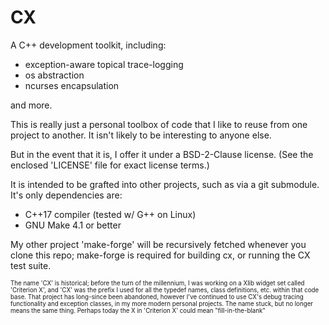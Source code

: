 
CX
========
A C++ development toolkit, including:

* exception-aware topical trace-logging
* os abstraction
* ncurses encapsulation

and more.

This is really just a personal toolbox of code that I like to reuse
from one project to another.  It isn't likely to be interesting to
anyone else.

But in the event that it is, I offer it under a BSD-2-Clause license.
(See the enclosed 'LICENSE' file for exact license terms.)

It is intended to be grafted into other projects, such as via a git
submodule.  It's only dependencies are:

* C++17 compiler (tested w/ G++ on Linux)
* GNU Make 4.1 or better

My other project 'make-forge' will be recursively fetched whenever
you clone this repo; make-forge is required for building cx, or
running the CX test suite.

<sub><sup>
The name 'CX' is historical; before the turn of the millennium, I was
working on a Xlib widget set called 'Criterion X', and 'CX' was the prefix
I used for all the typedef names, class definitions, etc. within that
code base.  That project has long-since been abandoned, however I've
continued to use CX's debug tracing functionality and exception classes,
in my more modern personal projects.  The name stuck, but no longer
means the same thing.  Perhaps today the X in 'Criterion X' could mean
"fill-in-the-blank"
</sup></sub>
